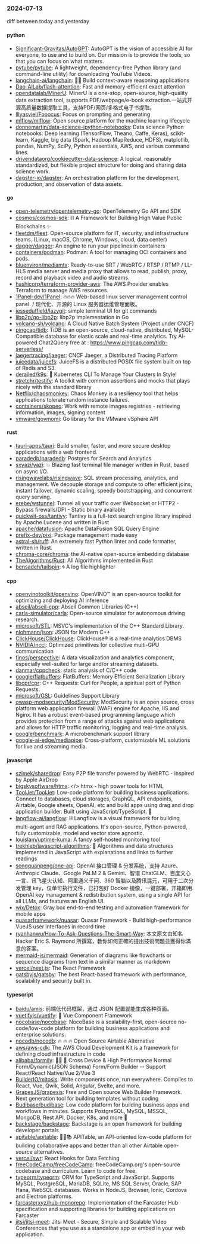 ### 2024-07-13
diff between today and yesterday

#### python
* [Significant-Gravitas/AutoGPT](https://github.com/Significant-Gravitas/AutoGPT): AutoGPT is the vision of accessible AI for everyone, to use and to build on. Our mission is to provide the tools, so that you can focus on what matters.
* [pytube/pytube](https://github.com/pytube/pytube): A lightweight, dependency-free Python library (and command-line utility) for downloading YouTube Videos.
* [langchain-ai/langchain](https://github.com/langchain-ai/langchain): 🦜🔗 Build context-aware reasoning applications
* [Dao-AILab/flash-attention](https://github.com/Dao-AILab/flash-attention): Fast and memory-efficient exact attention
* [opendatalab/MinerU](https://github.com/opendatalab/MinerU): MinerU is a one-stop, open-source, high-quality data extraction tool, supports PDF/webpage/e-book extraction.一站式开源高质量数据提取工具，支持PDF/网页/多格式电子书提取。
* [lllyasviel/Fooocus](https://github.com/lllyasviel/Fooocus): Focus on prompting and generating
* [mlflow/mlflow](https://github.com/mlflow/mlflow): Open source platform for the machine learning lifecycle
* [donnemartin/data-science-ipython-notebooks](https://github.com/donnemartin/data-science-ipython-notebooks): Data science Python notebooks: Deep learning (TensorFlow, Theano, Caffe, Keras), scikit-learn, Kaggle, big data (Spark, Hadoop MapReduce, HDFS), matplotlib, pandas, NumPy, SciPy, Python essentials, AWS, and various command lines.
* [drivendataorg/cookiecutter-data-science](https://github.com/drivendataorg/cookiecutter-data-science): A logical, reasonably standardized, but flexible project structure for doing and sharing data science work.
* [dagster-io/dagster](https://github.com/dagster-io/dagster): An orchestration platform for the development, production, and observation of data assets.

#### go
* [open-telemetry/opentelemetry-go](https://github.com/open-telemetry/opentelemetry-go): OpenTelemetry Go API and SDK
* [cosmos/cosmos-sdk](https://github.com/cosmos/cosmos-sdk): ⛓️ A Framework for Building High Value Public Blockchains ✨
* [fleetdm/fleet](https://github.com/fleetdm/fleet): Open-source platform for IT, security, and infrastructure teams. (Linux, macOS, Chrome, Windows, cloud, data center)
* [dagger/dagger](https://github.com/dagger/dagger): An engine to run your pipelines in containers
* [containers/podman](https://github.com/containers/podman): Podman: A tool for managing OCI containers and pods.
* [bluenviron/mediamtx](https://github.com/bluenviron/mediamtx): Ready-to-use SRT / WebRTC / RTSP / RTMP / LL-HLS media server and media proxy that allows to read, publish, proxy, record and playback video and audio streams.
* [hashicorp/terraform-provider-aws](https://github.com/hashicorp/terraform-provider-aws): The AWS Provider enables Terraform to manage AWS resources.
* [1Panel-dev/1Panel](https://github.com/1Panel-dev/1Panel): 🔥🔥🔥 Web-based linux server management control panel. / 现代化、开源的 Linux 服务器运维管理面板。
* [jesseduffield/lazygit](https://github.com/jesseduffield/lazygit): simple terminal UI for git commands
* [libp2p/go-libp2p](https://github.com/libp2p/go-libp2p): libp2p implementation in Go
* [volcano-sh/volcano](https://github.com/volcano-sh/volcano): A Cloud Native Batch System (Project under CNCF)
* [pingcap/tidb](https://github.com/pingcap/tidb): TiDB is an open-source, cloud-native, distributed, MySQL-Compatible database for elastic scale and real-time analytics. Try AI-powered Chat2Query free at : https://www.pingcap.com/tidb-serverless/
* [jaegertracing/jaeger](https://github.com/jaegertracing/jaeger): CNCF Jaeger, a Distributed Tracing Platform
* [juicedata/juicefs](https://github.com/juicedata/juicefs): JuiceFS is a distributed POSIX file system built on top of Redis and S3.
* [derailed/k9s](https://github.com/derailed/k9s): 🐶 Kubernetes CLI To Manage Your Clusters In Style!
* [stretchr/testify](https://github.com/stretchr/testify): A toolkit with common assertions and mocks that plays nicely with the standard library
* [Netflix/chaosmonkey](https://github.com/Netflix/chaosmonkey): Chaos Monkey is a resiliency tool that helps applications tolerate random instance failures.
* [containers/skopeo](https://github.com/containers/skopeo): Work with remote images registries - retrieving information, images, signing content
* [vmware/govmomi](https://github.com/vmware/govmomi): Go library for the VMware vSphere API

#### rust
* [tauri-apps/tauri](https://github.com/tauri-apps/tauri): Build smaller, faster, and more secure desktop applications with a web frontend.
* [paradedb/paradedb](https://github.com/paradedb/paradedb): Postgres for Search and Analytics
* [sxyazi/yazi](https://github.com/sxyazi/yazi): 💥 Blazing fast terminal file manager written in Rust, based on async I/O.
* [risingwavelabs/risingwave](https://github.com/risingwavelabs/risingwave): SQL stream processing, analytics, and management. We decouple storage and compute to offer efficient joins, instant failover, dynamic scaling, speedy bootstrapping, and concurrent query serving.
* [erebe/wstunnel](https://github.com/erebe/wstunnel): Tunnel all your traffic over Websocket or HTTP2 - Bypass firewalls/DPI - Static binary available
* [quickwit-oss/tantivy](https://github.com/quickwit-oss/tantivy): Tantivy is a full-text search engine library inspired by Apache Lucene and written in Rust
* [apache/datafusion](https://github.com/apache/datafusion): Apache DataFusion SQL Query Engine
* [prefix-dev/pixi](https://github.com/prefix-dev/pixi): Package management made easy
* [astral-sh/ruff](https://github.com/astral-sh/ruff): An extremely fast Python linter and code formatter, written in Rust.
* [chroma-core/chroma](https://github.com/chroma-core/chroma): the AI-native open-source embedding database
* [TheAlgorithms/Rust](https://github.com/TheAlgorithms/Rust): All Algorithms implemented in Rust
* [bensadeh/tailspin](https://github.com/bensadeh/tailspin): 🌀 A log file highlighter

#### cpp
* [openvinotoolkit/openvino](https://github.com/openvinotoolkit/openvino): OpenVINO™ is an open-source toolkit for optimizing and deploying AI inference
* [abseil/abseil-cpp](https://github.com/abseil/abseil-cpp): Abseil Common Libraries (C++)
* [carla-simulator/carla](https://github.com/carla-simulator/carla): Open-source simulator for autonomous driving research.
* [microsoft/STL](https://github.com/microsoft/STL): MSVC's implementation of the C++ Standard Library.
* [nlohmann/json](https://github.com/nlohmann/json): JSON for Modern C++
* [ClickHouse/ClickHouse](https://github.com/ClickHouse/ClickHouse): ClickHouse® is a real-time analytics DBMS
* [NVIDIA/nccl](https://github.com/NVIDIA/nccl): Optimized primitives for collective multi-GPU communication
* [finos/perspective](https://github.com/finos/perspective): A data visualization and analytics component, especially well-suited for large and/or streaming datasets.
* [danmar/cppcheck](https://github.com/danmar/cppcheck): static analysis of C/C++ code
* [google/flatbuffers](https://github.com/google/flatbuffers): FlatBuffers: Memory Efficient Serialization Library
* [libcpr/cpr](https://github.com/libcpr/cpr): C++ Requests: Curl for People, a spiritual port of Python Requests.
* [microsoft/GSL](https://github.com/microsoft/GSL): Guidelines Support Library
* [owasp-modsecurity/ModSecurity](https://github.com/owasp-modsecurity/ModSecurity): ModSecurity is an open source, cross platform web application firewall (WAF) engine for Apache, IIS and Nginx. It has a robust event-based programming language which provides protection from a range of attacks against web applications and allows for HTTP traffic monitoring, logging and real-time analysis.
* [google/benchmark](https://github.com/google/benchmark): A microbenchmark support library
* [google-ai-edge/mediapipe](https://github.com/google-ai-edge/mediapipe): Cross-platform, customizable ML solutions for live and streaming media.

#### javascript
* [szimek/sharedrop](https://github.com/szimek/sharedrop): Easy P2P file transfer powered by WebRTC - inspired by Apple AirDrop
* [bigskysoftware/htmx](https://github.com/bigskysoftware/htmx): </> htmx - high power tools for HTML
* [ToolJet/ToolJet](https://github.com/ToolJet/ToolJet): Low-code platform for building business applications. Connect to databases, cloud storages, GraphQL, API endpoints, Airtable, Google sheets, OpenAI, etc and build apps using drag and drop application builder. Built using JavaScript/TypeScript. 🚀
* [langflow-ai/langflow](https://github.com/langflow-ai/langflow): ⛓️ Langflow is a visual framework for building multi-agent and RAG applications. It's open-source, Python-powered, fully customizable, model and vector store agnostic.
* [louislam/uptime-kuma](https://github.com/louislam/uptime-kuma): A fancy self-hosted monitoring tool
* [trekhleb/javascript-algorithms](https://github.com/trekhleb/javascript-algorithms): 📝 Algorithms and data structures implemented in JavaScript with explanations and links to further readings
* [songquanpeng/one-api](https://github.com/songquanpeng/one-api): OpenAI 接口管理 & 分发系统，支持 Azure、Anthropic Claude、Google PaLM 2 & Gemini、智谱 ChatGLM、百度文心一言、讯飞星火认知、阿里通义千问、360 智脑以及腾讯混元，可用于二次分发管理 key，仅单可执行文件，已打包好 Docker 镜像，一键部署，开箱即用. OpenAI key management & redistribution system, using a single API for all LLMs, and features an English UI.
* [wix/Detox](https://github.com/wix/Detox): Gray box end-to-end testing and automation framework for mobile apps
* [quasarframework/quasar](https://github.com/quasarframework/quasar): Quasar Framework - Build high-performance VueJS user interfaces in record time
* [ryanhanwu/How-To-Ask-Questions-The-Smart-Way](https://github.com/ryanhanwu/How-To-Ask-Questions-The-Smart-Way): 本文原文由知名 Hacker Eric S. Raymond 所撰寫，教你如何正確的提出技術問題並獲得你滿意的答案。
* [mermaid-js/mermaid](https://github.com/mermaid-js/mermaid): Generation of diagrams like flowcharts or sequence diagrams from text in a similar manner as markdown
* [vercel/next.js](https://github.com/vercel/next.js): The React Framework
* [gatsbyjs/gatsby](https://github.com/gatsbyjs/gatsby): The best React-based framework with performance, scalability and security built in.

#### typescript
* [baidu/amis](https://github.com/baidu/amis): 前端低代码框架，通过 JSON 配置就能生成各种页面。
* [vuetifyjs/vuetify](https://github.com/vuetifyjs/vuetify): 🐉 Vue Component Framework
* [nocobase/nocobase](https://github.com/nocobase/nocobase): NocoBase is a scalability-first, open-source no-code/low-code platform for building business applications and enterprise solutions.
* [nocodb/nocodb](https://github.com/nocodb/nocodb): 🔥 🔥 🔥 Open Source Airtable Alternative
* [aws/aws-cdk](https://github.com/aws/aws-cdk): The AWS Cloud Development Kit is a framework for defining cloud infrastructure in code
* [alibaba/formily](https://github.com/alibaba/formily): 📱🚀 🧩 Cross Device & High Performance Normal Form/Dynamic(JSON Schema) Form/Form Builder -- Support React/React Native/Vue 2/Vue 3
* [BuilderIO/mitosis](https://github.com/BuilderIO/mitosis): Write components once, run everywhere. Compiles to React, Vue, Qwik, Solid, Angular, Svelte, and more.
* [GrapesJS/grapesjs](https://github.com/GrapesJS/grapesjs): Free and Open source Web Builder Framework. Next generation tool for building templates without coding
* [Budibase/budibase](https://github.com/Budibase/budibase): Low code platform for building business apps and workflows in minutes. Supports PostgreSQL, MySQL, MSSQL, MongoDB, Rest API, Docker, K8s, and more 🚀
* [backstage/backstage](https://github.com/backstage/backstage): Backstage is an open framework for building developer portals
* [apitable/apitable](https://github.com/apitable/apitable): 🚀🎉📚 APITable, an API-oriented low-code platform for building collaborative apps and better than all other Airtable open-source alternatives.
* [vercel/swr](https://github.com/vercel/swr): React Hooks for Data Fetching
* [freeCodeCamp/freeCodeCamp](https://github.com/freeCodeCamp/freeCodeCamp): freeCodeCamp.org's open-source codebase and curriculum. Learn to code for free.
* [typeorm/typeorm](https://github.com/typeorm/typeorm): ORM for TypeScript and JavaScript. Supports MySQL, PostgreSQL, MariaDB, SQLite, MS SQL Server, Oracle, SAP Hana, WebSQL databases. Works in NodeJS, Browser, Ionic, Cordova and Electron platforms.
* [farcasterxyz/hub-monorepo](https://github.com/farcasterxyz/hub-monorepo): Implementation of the Farcaster Hub specification and supporting libraries for building applications on Farcaster
* [jitsi/jitsi-meet](https://github.com/jitsi/jitsi-meet): Jitsi Meet - Secure, Simple and Scalable Video Conferences that you use as a standalone app or embed in your web application.
